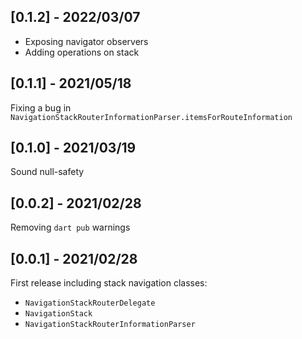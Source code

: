 ## [0.1.2] - 2022/03/07

* Exposing navigator observers
* Adding operations on stack

## [0.1.1] - 2021/05/18

Fixing a bug in `NavigationStackRouterInformationParser.itemsForRouteInformation`

## [0.1.0] - 2021/03/19

Sound null-safety

## [0.0.2] - 2021/02/28

Removing `dart pub` warnings

## [0.0.1] - 2021/02/28

First release including stack navigation classes:

* `NavigationStackRouterDelegate`
* `NavigationStack`
* `NavigationStackRouterInformationParser`
